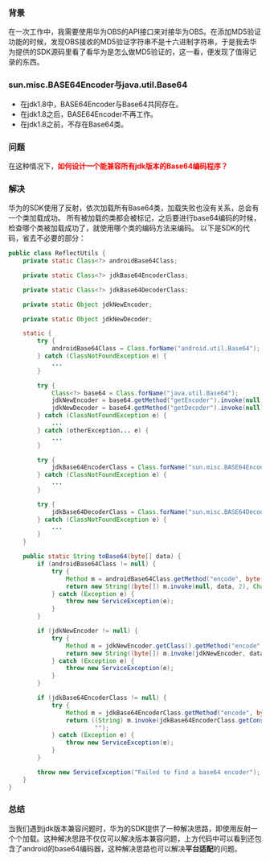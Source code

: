 ### 背景


在一次工作中，我需要使用华为OBS的API接口来对接华为OBS。在添加MD5验证功能的时候，发现OBS接收的MD5验证字符串不是十六进制字符串，于是我去华为提供的SDK源码里看了看华为是怎么做MD5验证的，这一看，便发现了值得记录的东西。


### sun.misc.BASE64Encoder与java.util.Base64
- 在jdk1.8中，BASE64Encoder与Base64共同存在。
- 在jdk1.8之后，BASE64Encoder不再工作。
- 在jdk1.8之前，不存在Base64类。


### 问题
在这种情况下，<font color="red">**如何设计一个能兼容所有jdk版本的Base64编码程序？**</font>

### 解决

华为的SDK使用了反射，依次加载所有Base64类，加载失败也没有关系，总会有一个类加载成功。
所有被加载的类都会被标记，之后要进行base64编码的时候，检查哪个类被加载成功了，就使用哪个类的编码方法来编码。
以下是SDK的代码，省去不必要的部分：
```java
public class ReflectUtils {
    private static Class<?> androidBase64Class;

    private static Class<?> jdkBase64EncoderClass;

    private static Class<?> jdkBase64DecoderClass;

    private static Object jdkNewEncoder;

    private static Object jdkNewDecoder;

    static {
        try {
            androidBase64Class = Class.forName("android.util.Base64");
        } catch (ClassNotFoundException e) {
            ...
        }

        try {
            Class<?> base64 = Class.forName("java.util.Base64");
            jdkNewEncoder = base64.getMethod("getEncoder").invoke(null);
            jdkNewDecoder = base64.getMethod("getDecoder").invoke(null);
        } catch (ClassNotFoundException e) {
            ...
        } catch (otherException... e) {
            ...
        }

        try {
            jdkBase64EncoderClass = Class.forName("sun.misc.BASE64Encoder");
        } catch (ClassNotFoundException e) {
            ...
        }

        try {
            jdkBase64DecoderClass = Class.forName("sun.misc.BASE64Decoder");
        } catch (ClassNotFoundException e) {
            ...
        }
    }

    public static String toBase64(byte[] data) {
        if (androidBase64Class != null) {
            try {
                Method m = androidBase64Class.getMethod("encode", byte[].class, int.class);
                return new String((byte[]) m.invoke(null, data, 2), Charset.defaultCharset());
            } catch (Exception e) {
                throw new ServiceException(e);
            }
        }

        if (jdkNewEncoder != null) {
            try {
                Method m = jdkNewEncoder.getClass().getMethod("encode", byte[].class);
                return new String((byte[]) m.invoke(jdkNewEncoder, data), StandardCharsets.UTF_8).replaceAll("\\s", "");
            } catch (Exception e) {
                throw new ServiceException(e);
            }
        }

        if (jdkBase64EncoderClass != null) {
            try {
                Method m = jdkBase64EncoderClass.getMethod("encode", byte[].class);
                return ((String) m.invoke(jdkBase64EncoderClass.getConstructor().newInstance(), data)).replaceAll("\\s",
                        "");
            } catch (Exception e) {
                throw new ServiceException(e);
            }
        }

        throw new ServiceException("Failed to find a base64 encoder");
    }
}
```

### 总结
当我们遇到jdk版本兼容问题时，华为的SDK提供了一种解决思路，即使用反射一个个加载。这种解决思路不仅仅可以解决版本兼容问题，上方代码中可以看到还包含了android的base64编码器，这种解决思路也可以解决**平台适配**的问题。
